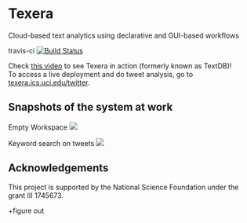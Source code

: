 # Texera
Cloud-based text analytics using declarative and GUI-based workflows

travis-ci
[![Build Status](https://travis-ci.org/Texera/texera.svg?branch=master)](https://travis-ci.org/Texera/texera)

Check [this video](https://www.youtube.com/watch?v=67RY2S0pE-o) to see Texera in action (formerly known as TextDB)!    
To access a live deployment and do tweet analysis, go to [texera.ics.uci.edu/twitter](http://texera.ics.uci.edu/twitter/).

## Snapshots of the system at work ##
Empty Workspace
![](https://docs.google.com/drawings/d/e/2PACX-1vTOe_Qn1CTFdPVE-xqlwjgMxNAcF987SxTnXyPGqpmLXsrwMYLzmw32a9vWsBxXVPNMmnPwy6NXfm6P/pub?w=960&h=720)

Keyword search on tweets
![](https://docs.google.com/drawings/d/e/2PACX-1vSKatl1eDIoEw5i97mjrcFcHDRtuPr0IC4TSY86xNiFfkUcChQPCcNRzqa0rnEWHjboTdQsoOOmeKCx/pub?w=960&h=720)

## Acknowledgements ##

This project is supported by the National Science Foundation under the grant III 1745673.

+figure out
